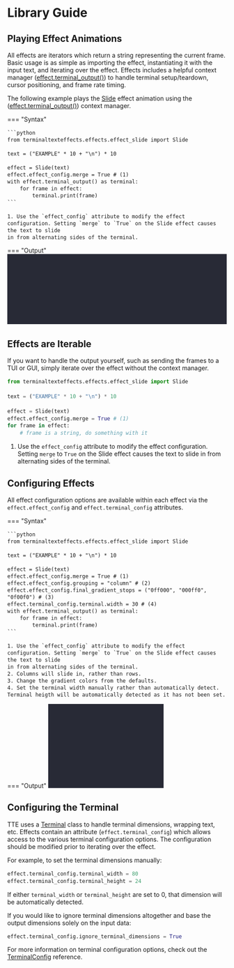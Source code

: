 # Library Guide

## Playing Effect Animations

All effects are iterators which return a string representing the current frame. Basic usage is as simple as importing the effect, instantiating it with the input text, and iterating over the effect. Effects includes a helpful context manager ([effect.terminal_output()](./engine/baseeffect.md#terminaltexteffects.engine.base_effect.BaseEffect.terminal_output)) to handle terminal setup/teardown, cursor positioning, and frame rate timing.

The following example plays the [Slide](./effects/slide.md) effect animation using the ([effect.terminal_output()](./engine/baseeffect.md#terminaltexteffects.engine.base_effect.BaseEffect.terminal_output)) context manager.

=== "Syntax"

    ```python
    from terminaltexteffects.effects.effect_slide import Slide

    text = ("EXAMPLE" * 10 + "\n") * 10

    effect = Slide(text)
    effect.effect_config.merge = True # (1)
    with effect.terminal_output() as terminal:
        for frame in effect:
            terminal.print(frame)
    ```
    
    1. Use the `effect_config` attribute to modify the effect configuration. Setting `merge` to `True` on the Slide effect causes the text to slide
    in from alternating sides of the terminal.

=== "Output"
    ![t](./img/lib_demos/libguide_onlyslide_output.gif)

## Effects are Iterable

If you want to handle the output yourself, such as sending the frames to a TUI or GUI, simply iterate over the effect without the context manager.

```python
from terminaltexteffects.effects.effect_slide import Slide

text = ("EXAMPLE" * 10 + "\n") * 10

effect = Slide(text)
effect.effect_config.merge = True # (1)
for frame in effect:
    # frame is a string, do something with it
```

1. Use the `effect_config` attribute to modify the effect configuration. Setting `merge` to `True` on the Slide effect causes the text to slide
in from alternating sides of the terminal.

## Configuring Effects

All effect configuration options are available within each effect via the `effect.effect_config` and `effect.terminal_config` attributes.

=== "Syntax"

    ```python
    from terminaltexteffects.effects.effect_slide import Slide

    text = ("EXAMPLE" * 10 + "\n") * 10

    effect = Slide(text)
    effect.effect_config.merge = True # (1)
    effect.effect_config.grouping = "column" # (2)
    effect.effect_config.final_gradient_stops = ("0ff000", "000ff0", "0f00f0") # (3)
    effect.terminal_config.terminal.width = 30 # (4)
    with effect.terminal_output() as terminal:
        for frame in effect:
            terminal.print(frame)
    ```
    
    1. Use the `effect_config` attribute to modify the effect configuration. Setting `merge` to `True` on the Slide effect causes the text to slide
    in from alternating sides of the terminal.
    2. Columns will slide in, rather than rows.
    3. Change the gradient colors from the defaults.
    4. Set the terminal width manually rather than automatically detect. Terminal heigth will be automatically detected as it has not been set.

=== "Output"
    ![t](./img/lib_demos/libguide_configuration_output.gif)

## Configuring the Terminal

TTE uses a [Terminal](./engine/terminal/terminal.md) class to handle terminal dimensions, wrapping text, etc. Effects contain an attribute (`effect.terminal_config`) which allows access to the various terminal configuration options. The configuration should be modified prior to iterating over the effect.

For example, to set the terminal dimensions manually:

```python
effect.terminal_config.terminal_width = 80
effect.terminal_config.terminal_height = 24
```

If either `terminal_width` or `terminal_height` are set to 0, that dimension will be automatically detected.

If you would like to ignore terminal dimensions altogether and base the output dimensions solely on the input data:

```python
effect.terminal_config.ignore_terminal_dimensions = True
```

For more information on terminal configuration options, check out the [TerminalConfig](./engine/terminal/terminalconfig.md) reference.
